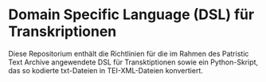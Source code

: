 # Domain Specific Language (DSL) für Transkriptionen

Diese Repositorium enthält die Richtlinien für die im Rahmen des Patristic Text Archive angewendete DSL für Transktiptionen sowie ein Python-Skript, das so kodierte txt-Dateien in TEI-XML-Dateien konvertiert. 

